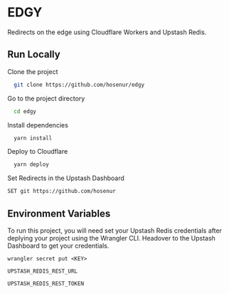 
# EDGY

Redirects on the edge using Cloudflare Workers and Upstash Redis. 


## Run Locally

Clone the project

```bash
  git clone https://github.com/hosenur/edgy
```

Go to the project directory

```bash
  cd edgy
```

Install dependencies

```bash
  yarn install
```

Deploy to Cloudflare

```bash
  yarn deploy
```

Set Redirects in the Upstash Dashboard
```bash
SET git https://github.com/hosenur
```


## Environment Variables

To run this project, you will need set your Upstash Redis credentials after deplying your project using the Wrangler CLI. Headover to the Upstash Dashboard to get your credentials.
```
wrangler secret put <KEY>
```

`UPSTASH_REDIS_REST_URL`

`UPSTASH_REDIS_REST_TOKEN`

